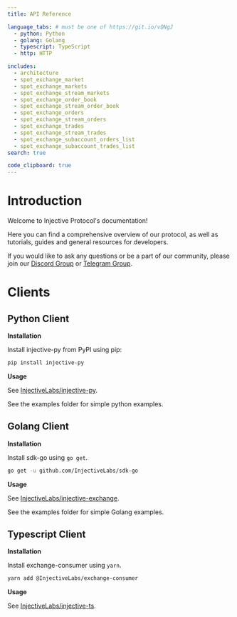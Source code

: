 ```yaml
---
title: API Reference

language_tabs: # must be one of https://git.io/vQNgJ
  - python: Python
  - golang: Golang
  - typescript: TypeScript
  - http: HTTP

includes:
  - architecture
  - spot_exchange_market
  - spot_exchange_markets
  - spot_exchange_stream_markets
  - spot_exchange_order_book
  - spot_exchange_stream_order_book
  - spot_exchange_orders
  - spot_exchange_stream_orders
  - spot_exchange_trades
  - spot_exchange_stream_trades
  - spot_exchange_subaccount_orders_list
  - spot_exchange_subaccount_trades_list
search: true

code_clipboard: true
---
```


# Introduction

Welcome to Injective Protocol's documentation!

Here you can find a comprehensive overview of our protocol, as well as tutorials, guides and general resources for developers.

If you would like to ask any questions or be a part of our community, please join our [Discord Group](discord.gg/injective) or [Telegram Group](https://t.me/joininjective).

# Clients

## Python Client
**Installation**

Install injective-py from PyPI using pip:

```bash
pip install injective-py
```

**Usage**

See [InjectiveLabs/injective-py](https://github.com/InjectiveLabs/sdk-python).

See the examples folder for simple python examples.


## Golang Client
**Installation**

Install sdk-go using `go get`.

```bash
go get -u github.com/InjectiveLabs/sdk-go
```

**Usage**

See [InjectiveLabs/injective-exchange](https://github.com/InjectiveLabs/injective-exchange).

[comment]: <> (TODO: implement)
See the examples folder for simple Golang examples.


## Typescript Client
**Installation**

Install exchange-consumer using `yarn`.

```bash
yarn add @InjectiveLabs/exchange-consumer
```

**Usage**

See [InjectiveLabs/injective-ts](https://github.com/InjectiveLabs/injective-ts/tree/master/packages/exchange-consumer).


